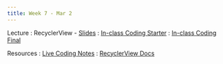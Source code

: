 ```yaml
---
title: Week 7 - Mar 2
---
```


Lecture
: RecyclerView - [Slides](https://drive.google.com/file/d/1I882BAMRw5JgkELeCA_NxXV0YPxozreR/view?usp=drive_link)
  : [In-class Coding Starter](https://drive.google.com/file/d/1hYoK0sUhazsH36tg3e2uf6wG2yirk899/view?usp=drive_link)
  : [In-class Coding Final](https://drive.google.com/file/d/1SqW6muACvgNQuANX1I3UghM3HVpMoytS/view?usp=drive_link)

Resources
: [Live Coding Notes](https://github.com/cis1950android/recycler-view-livecoding/blob/main/README.md)
: [RecyclerView Docs](https://developer.android.com/develop/ui/views/layout/recyclerview?gclsrc=ds)
